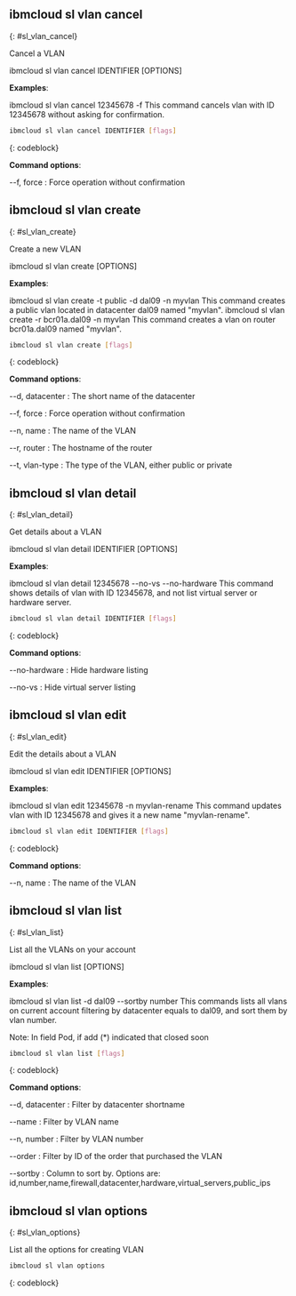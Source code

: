 


## ibmcloud sl vlan cancel
{: #sl_vlan_cancel}

Cancel a VLAN

ibmcloud sl vlan cancel IDENTIFIER [OPTIONS]

**Examples**:

   ibmcloud sl vlan cancel 12345678 -f
   This command cancels vlan with ID 12345678 without asking for confirmation.

```bash
ibmcloud sl vlan cancel IDENTIFIER [flags]
```
{: codeblock}


**Command options**:

--f, force
:    Force operation without confirmation

## ibmcloud sl vlan create
{: #sl_vlan_create}

Create a new VLAN

ibmcloud sl vlan create [OPTIONS]

**Examples**:

   ibmcloud sl vlan create -t public -d dal09 -n myvlan
   This command creates a public vlan located in datacenter dal09 named "myvlan".
   ibmcloud sl vlan create -r bcr01a.dal09 -n myvlan
   This command creates a vlan on router bcr01a.dal09 named "myvlan".

```bash
ibmcloud sl vlan create [flags]
```
{: codeblock}


**Command options**:

--d, datacenter
:    The short name of the datacenter

--f, force
:    Force operation without confirmation

--n, name
:    The name of the VLAN

--r, router
:    The hostname of the router

--t, vlan-type
:    The type of the VLAN, either public or private

## ibmcloud sl vlan detail
{: #sl_vlan_detail}

Get details about a VLAN

ibmcloud sl vlan detail IDENTIFIER [OPTIONS]

**Examples**:

   ibmcloud sl vlan detail 12345678	--no-vs --no-hardware
   This command shows details of vlan with ID 12345678, and not list virtual server or hardware server.

```bash
ibmcloud sl vlan detail IDENTIFIER [flags]
```
{: codeblock}


**Command options**:

--no-hardware
:    Hide hardware listing

--no-vs
:    Hide virtual server listing

## ibmcloud sl vlan edit
{: #sl_vlan_edit}

Edit the details about a VLAN

ibmcloud sl vlan edit IDENTIFIER [OPTIONS]

**Examples**:

   ibmcloud sl vlan edit 12345678 -n myvlan-rename
   This command updates vlan with ID 12345678 and gives it a new name "myvlan-rename".

```bash
ibmcloud sl vlan edit IDENTIFIER [flags]
```
{: codeblock}


**Command options**:

--n, name
:    The name of the VLAN

## ibmcloud sl vlan list
{: #sl_vlan_list}

List all the VLANs on your account

ibmcloud sl vlan list [OPTIONS]

**Examples**:

   ibmcloud sl vlan list -d dal09 --sortby number
   This commands lists all vlans on current account filtering by datacenter equals to dal09, and sort them by vlan number.
 
Note: In field Pod, if add (*) indicated that closed soon

```bash
ibmcloud sl vlan list [flags]
```
{: codeblock}


**Command options**:

--d, datacenter
:    Filter by datacenter shortname

--name
:    Filter by VLAN name

--n, number
:    Filter by VLAN number

--order
:    Filter by ID of the order that purchased the VLAN

--sortby
:    Column to sort by. Options are: id,number,name,firewall,datacenter,hardware,virtual_servers,public_ips

## ibmcloud sl vlan options
{: #sl_vlan_options}

List all the options for creating VLAN



```bash
ibmcloud sl vlan options
```
{: codeblock}

